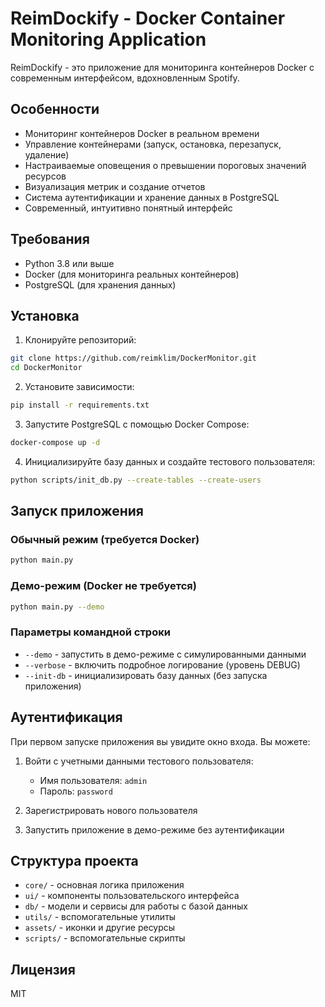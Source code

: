 # ReimDockify - Docker Container Monitoring Application

ReimDockify - это приложение для мониторинга контейнеров Docker с современным интерфейсом, вдохновленным Spotify.

## Особенности

- Мониторинг контейнеров Docker в реальном времени
- Управление контейнерами (запуск, остановка, перезапуск, удаление)
- Настраиваемые оповещения о превышении пороговых значений ресурсов
- Визуализация метрик и создание отчетов
- Система аутентификации и хранение данных в PostgreSQL
- Современный, интуитивно понятный интерфейс

## Требования

- Python 3.8 или выше
- Docker (для мониторинга реальных контейнеров)
- PostgreSQL (для хранения данных)

## Установка

1. Клонируйте репозиторий:

```bash
git clone https://github.com/reimklim/DockerMonitor.git
cd DockerMonitor
```

2. Установите зависимости:

```bash
pip install -r requirements.txt
```

3. Запустите PostgreSQL с помощью Docker Compose:

```bash
docker-compose up -d
```

4. Инициализируйте базу данных и создайте тестового пользователя:

```bash
python scripts/init_db.py --create-tables --create-users
```

## Запуск приложения

### Обычный режим (требуется Docker)

```bash
python main.py
```

### Демо-режим (Docker не требуется)

```bash
python main.py --demo
```

### Параметры командной строки

- `--demo` - запустить в демо-режиме с симулированными данными
- `--verbose` - включить подробное логирование (уровень DEBUG)
- `--init-db` - инициализировать базу данных (без запуска приложения)

## Аутентификация

При первом запуске приложения вы увидите окно входа. Вы можете:

1. Войти с учетными данными тестового пользователя:
   - Имя пользователя: `admin`
   - Пароль: `password`

2. Зарегистрировать нового пользователя

3. Запустить приложение в демо-режиме без аутентификации

## Структура проекта

- `core/` - основная логика приложения
- `ui/` - компоненты пользовательского интерфейса
- `db/` - модели и сервисы для работы с базой данных
- `utils/` - вспомогательные утилиты
- `assets/` - иконки и другие ресурсы
- `scripts/` - вспомогательные скрипты

## Лицензия

MIT 
